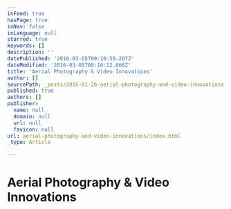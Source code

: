 ```yaml
---
inFeed: true
hasPage: true
inNav: false
inLanguage: null
starred: true
keywords: []
description: ''
datePublished: '2016-03-05T00:10:50.207Z'
dateModified: '2016-03-05T00:10:12.666Z'
title: 'Aerial Photography & Video Innovations'
author: []
sourcePath: _posts/2016-01-26-aerial-photography-and-video-innovations.md
published: true
authors: []
publisher:
  name: null
  domain: null
  url: null
  favicon: null
url: aerial-photography-and-video-innovations/index.html
_type: Article

---
```

# Aerial Photography & Video Innovations